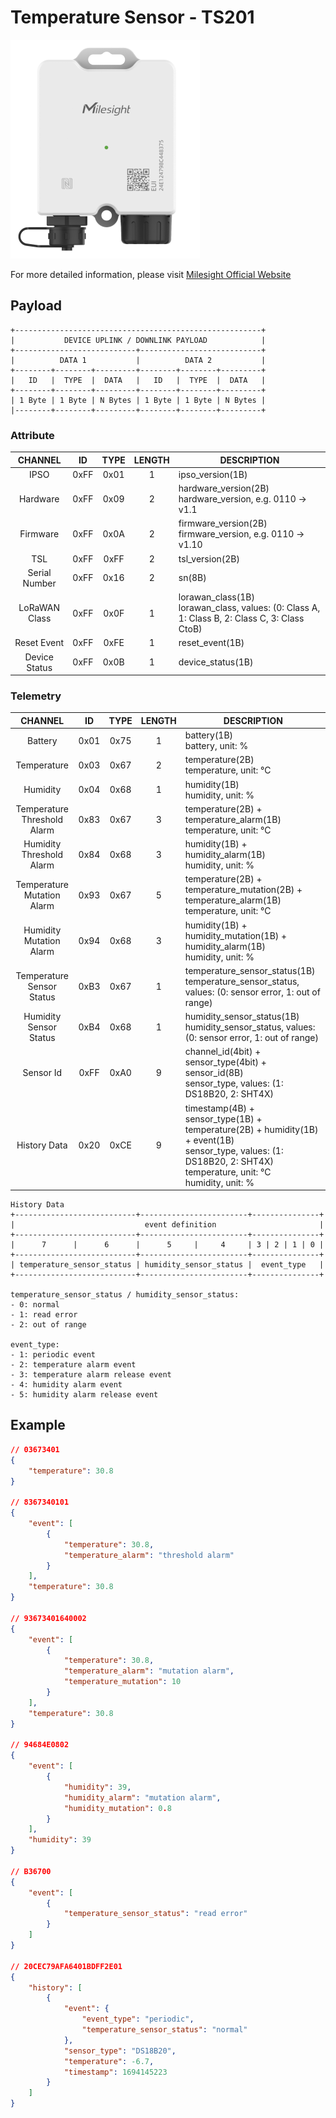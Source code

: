 # Temperature Sensor - TS201

![TS201](ts201-v2.png)

For more detailed information, please visit [Milesight Official Website](https://www.milesight.com/iot/product/lorawan-sensor/ts201)

## Payload

```
+-------------------------------------------------------+
|           DEVICE UPLINK / DOWNLINK PAYLOAD            |
+---------------------------+---------------------------+
|          DATA 1           |          DATA 2           |
+--------+--------+---------+--------+--------+---------+
|   ID   |  TYPE  |  DATA   |   ID   |  TYPE  |  DATA   |
+--------+--------+---------+--------+--------+---------+
| 1 Byte | 1 Byte | N Bytes | 1 Byte | 1 Byte | N Bytes |
|--------+--------+---------+--------+--------+---------+
```

### Attribute

|    CHANNEL    |  ID  | TYPE | LENGTH | DESCRIPTION                                                                                       |
| :-----------: | :--: | :--: | :----: | ------------------------------------------------------------------------------------------------ |
|     IPSO      | 0xFF | 0x01 |   1    | ipso_version(1B)                                                                                 |
|   Hardware    | 0xFF | 0x09 |   2    | hardware_version(2B)<br/>hardware_version, e.g. 0110 -> v1.1                                     |
|   Firmware    | 0xFF | 0x0A |   2    | firmware_version(2B)<br/>firmware_version, e.g. 0110 -> v1.10                                    |
|      TSL      | 0xFF | 0xFF |   2    | tsl_version(2B)                                                                                  |
| Serial Number | 0xFF | 0x16 |   2    | sn(8B)                                                                                           |
| LoRaWAN Class | 0xFF | 0x0F |   1    | lorawan_class(1B)<br/>lorawan_class, values: (0: Class A, 1: Class B, 2: Class C, 3: Class CtoB) |
|  Reset Event  | 0xFF | 0xFE |   1    | reset_event(1B)                                                                                  |
| Device Status | 0xFF | 0x0B |   1    | device_status(1B)                                                                                |

### Telemetry

|           CHANNEL           |  ID  | TYPE | LENGTH | DESCRIPTION                                                                                                                                                                  |
| :-------------------------: | :--: | :--: | :----: | ---------------------------------------------------------------------------------------------------------------------------------------------------------------------------- |
|           Battery           | 0x01 | 0x75 |   1    | battery(1B)<br/>battery, unit: %                                                                                                                                             |
|         Temperature         | 0x03 | 0x67 |   2    | temperature(2B)<br/>temperature, unit: °C                                                                                                                                    |
|          Humidity           | 0x04 | 0x68 |   1    | humidity(1B)<br/>humidity, unit: %                                                                                                                                           |
| Temperature Threshold Alarm | 0x83 | 0x67 |   3    | temperature(2B) + temperature_alarm(1B)<br/>temperature, unit: °C                                                                                                            |
|  Humidity Threshold Alarm   | 0x84 | 0x68 |   3    | humidity(1B) + humidity_alarm(1B)<br/>humidity, unit: %                                                                                                                      |
| Temperature Mutation Alarm  | 0x93 | 0x67 |   5    | temperature(2B) + temperature_mutation(2B) + temperature_alarm(1B)<br/>temperature, unit: °C                                                                                 |
|   Humidity Mutation Alarm   | 0x94 | 0x68 |   3    | humidity(1B) + humidity_mutation(1B) + humidity_alarm(1B)<br/>humidity, unit: %                                                                                              |
|  Temperature Sensor Status  | 0xB3 | 0x67 |   1    | temperature_sensor_status(1B)<br/>temperature_sensor_status, values: (0: sensor error, 1: out of range)                                                                      |
|   Humidity Sensor Status    | 0xB4 | 0x68 |   1    | humidity_sensor_status(1B)<br/>humidity_sensor_status, values: (0: sensor error, 1: out of range)                                                                            |
|          Sensor Id          | 0xFF | 0xA0 |   9    | channel_id(4bit) + sensor_type(4bit) + sensor_id(8B)<br/>sensor_type, values: (1: DS18B20, 2: SHT4X)                                                                         |
|        History Data         | 0x20 | 0xCE |   9    | timestamp(4B) + sensor_type(1B) + temperature(2B) + humidity(1B) + event(1B)<br/>sensor_type, values: (1: DS18B20, 2: SHT4X)<br/>temperature, unit: °C<br/>humidity, unit: % |

```
History Data
+---------------------------+------------------------+---------------+
|                             event definition                       |
+---------------------------+------------------------+---------------+
|      7      |      6      |      5     |     4     | 3 | 2 | 1 | 0 |
+---------------------------+------------------------+---------------+
| temperature_sensor_status | humidity_sensor_status |  event_type   |
+---------------------------+------------------------+---------------+

temperature_sensor_status / humidity_sensor_status:
- 0: normal
- 1: read error
- 2: out of range

event_type:
- 1: periodic event
- 2: temperature alarm event
- 3: temperature alarm release event
- 4: humidity alarm event
- 5: humidity alarm release event
```

## Example

```json
// 03673401
{
    "temperature": 30.8
}

// 8367340101
{
    "event": [
        {
            "temperature": 30.8,
            "temperature_alarm": "threshold alarm"
        }
    ],
    "temperature": 30.8
}

// 93673401640002
{
    "event": [
        {
            "temperature": 30.8,
            "temperature_alarm": "mutation alarm",
            "temperature_mutation": 10
        }
    ],
    "temperature": 30.8
}

// 94684E0802
{
    "event": [
        {
            "humidity": 39,
            "humidity_alarm": "mutation alarm",
            "humidity_mutation": 0.8
        }
    ],
    "humidity": 39
}

// B36700
{
    "event": [
        {
            "temperature_sensor_status": "read error"
        }
    ]
}

// 20CEC79AFA6401BDFF2E01
{
    "history": [
        {
            "event": {
                "event_type": "periodic",
                "temperature_sensor_status": "normal"
            },
            "sensor_type": "DS18B20",
            "temperature": -6.7,
            "timestamp": 1694145223
        }
    ]
}
```
